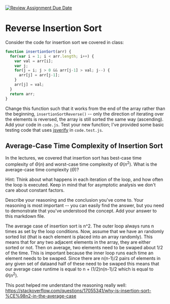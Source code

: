 [![Review Assignment Due Date](https://classroom.github.com/assets/deadline-readme-button-24ddc0f5d75046c5622901739e7c5dd533143b0c8e959d652212380cedb1ea36.svg)](https://classroom.github.com/a/Bi-S25fM)
# Reverse Insertion Sort

Consider the code for insertion sort we covered in class:

```javascript
function insertionSort(arr) {
  for(var i = 1; i < arr.length; i++) {
    var val = arr[i];
    var j;
    for(j = i; j > 0 && arr[j-1] > val; j--) {
      arr[j] = arr[j-1];
    }
    arr[j] = val;
  }
  return arr;
}
```

Change this function such that it works from the end of the array rather than
the beginning, `insertionSortReverse()` -- only the direction of
iterating over the elements is reversed, the array is still sorted the same way
(ascending). Add your code in `code.js`. Test your new function; I've provided
some basic testing code that uses [jsverify](https://jsverify.github.io/) in
`code.test.js`.

## Average-Case Time Complexity of Insertion Sort

In the lectures, we covered that insertion sort has best-case time complexity of
$\Theta(n)$ and worst-case time complexity of $\Theta(n^2)$. What is the
average-case time complexity ($\Theta$)?

Hint: Think about what happens in each iteration of the loop, and how often the
loop is executed. Keep in mind that for asymptotic analysis we don't care about
constant factors.

Describe your reasoning and the conclusion you've come to. Your reasoning is
most important -- you can easily find the answer, but you need to demonstrate
that you've understood the concept. Add your answer to this markdown file.

The average case of insertion sort is n^2. The outer loop always runs n times 
as set by the loop conditions. Now, assume that we have an randomly sorted list 
(that is each element is placed into an array randomly). This means that for any 
two adjacent elements in the array, they are either sorted or not. Then on 
average, two elements need to be swaped about 1/2 of the time. This is important
because the inner loop runs each time an element needs to be swaped. Since there are 
n(n-1)/2 pairs of elements in any given set of dataand half of these need to be 
swaped this means that our average case runtime is equal to n + (1/2)n(n-1)/2 
which is equal to $\Theta(n^2)$.

This post helped me understand the reasoning really well:
https://stackoverflow.com/questions/17055341/why-is-insertion-sort-%CE%98n2-in-the-average-case
